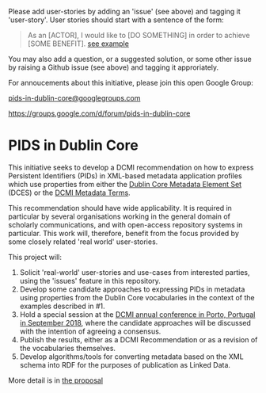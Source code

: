 Please add user-stories by adding an 'issue' (see above) and tagging it 'user-story'. User stories should start with a sentence of the form:

> As an [ACTOR], I would like to [DO SOMETHING] in order to achieve [SOME BENEFIT].
[see example](https://github.com/dcmi/pids_in_dc/issues/1)

You may also add a question, or a suggested solution, or some other issue by raising a Github issue (see above) and tagging it approriately.

For annoucements about this initiative, please join this open Google Group:

pids-in-dublin-core@googlegroups.com

https://groups.google.com/d/forum/pids-in-dublin-core

# PIDS in Dublin Core

This initiative seeks to develop a DCMI recommendation on how to express Persistent Identifiers (PIDs) in XML-based metadata application profiles which use properties from either the [Dublin Core Metadata Element Set](http://www.dublincore.org/documents/dces/) (DCES) or the [DCMI Metadata Terms](http://www.dublincore.org/documents/dcmi-terms/).

This recommendation should have wide applicability. It is required in particular by several organisations working in the general domain of scholarly communications, and with open-access repository systems in particular. This work will, therefore, benefit from the focus provided by some closely related 'real world' user-stories.

This project will:

1. Solicit 'real-world' user-stories and use-cases from interested parties, using the 'issues' feature in this repository.
2. Develop some candidate approaches to expressing PIDs in metadata using properties from the Dublin Core vocabularies in the context of the examples described in #1.
3. Hold a special session at the [DCMI annual conference in Porto, Portugal in September 2018](http://www.dublincore.org/conference/2018/), where the candidate approaches will be discussed with the intention of agreeing a consensus.
4. Publish the results, either as a DCMI Recommendation or as a revision of the vocabularies themselves.
5. Develop algorithms/tools for converting metadata based on the XML schema into RDF for the purposes of publication as Linked Data.

More detail is in [the proposal](https://github.com/dcmi/pids_in_dc/blob/master/proposal.md)

